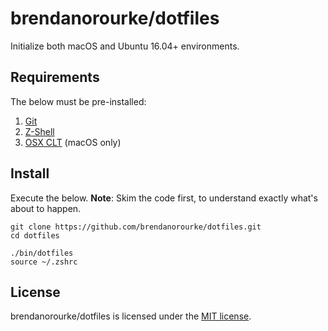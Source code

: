 # brendanorourke/dotfiles

Initialize both macOS and Ubuntu 16.04+ environments.

## Requirements
The below must be pre-installed:
1. [Git](https://git-scm.com/book/en/v2/Getting-Started-Installing-Git)
2. [Z-Shell](https://github.com/robbyrussell/oh-my-zsh/wiki/Installing-ZSH)
3. [OSX CLT](http://railsapps.github.io/xcode-command-line-tools.html) (macOS only)

## Install
Execute the below.
**Note**: Skim the code first, to understand exactly what's about to happen.

```shell
git clone https://github.com/brendanorourke/dotfiles.git
cd dotfiles

./bin/dotfiles
source ~/.zshrc
```

## License

brendanorourke/dotfiles is licensed under the [MIT license](LICENSE).
